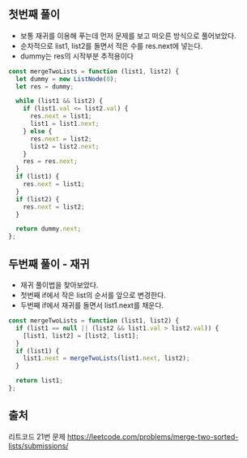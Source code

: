 ## 첫번째 풀이

- 보통 재귀를 이용해 푸는데 먼저 문제를 보고 떠오른 방식으로 풀어보았다.
- 순차적으로 list1, list2를 돌면서 적은 수를 res.next에 넣는다.
- dummy는 res의 시작부분 추적용이다

```js
const mergeTwoLists = function (list1, list2) {
  let dummy = new ListNode(0);
  let res = dummy;

  while (list1 && list2) {
    if (list1.val <= list2.val) {
      res.next = list1;
      list1 = list1.next;
    } else {
      res.next = list2;
      list2 = list2.next;
    }
    res = res.next;
  }
  if (list1) {
    res.next = list1;
  }
  if (list2) {
    res.next = list2;
  }

  return dummy.next;
};
```

## 두번째 풀이 - 재귀

- 재귀 풀이법을 찾아보았다.
- 첫번째 if에서 작은 list의 순서를 앞으로 변경한다.
- 두번째 if에서 재귀를 돌면서 list1.next를 채운다.

```js
const mergeTwoLists = function (list1, list2) {
  if (list1 == null || (list2 && list1.val > list2.val)) {
    [list1, list2] = [list2, list1];
  }
  if (list1) {
    list1.next = mergeTwoLists(list1.next, list2);
  }

  return list1;
};
```

## 출처

리트코드 21번 문제
https://leetcode.com/problems/merge-two-sorted-lists/submissions/
